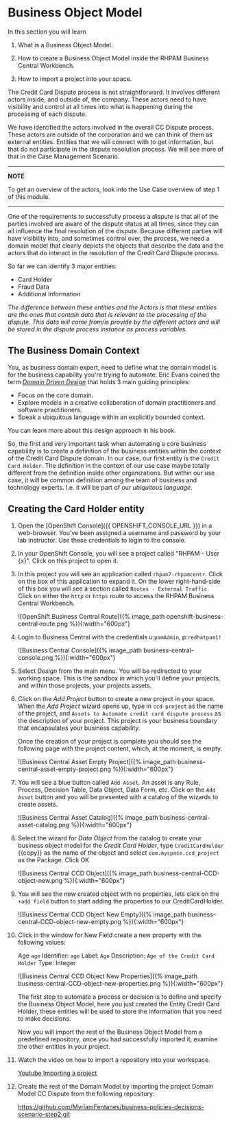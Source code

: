 
# Business Object Model

In this section you will learn

1. What is a Business Object Model.

2. How to create a Business Object Model inside the RHPAM Business Central Workbench.

3. How to import a project into your space.

The Credit Card Dispute process is not straightforward. It involves different actors inside, and outside of, the company. These actors need to have visibility and control at all times into what is happening during the processing of each dispute.

We have identified the actors involved in the overall CC Dispute process. These actors are outside of the corporation and we can think of them as external entities. Entities that we will connect with to get information, but that do not participate in the dispute resolution process. We will see more of that in the Case Management Scenario.

---
**NOTE**

To get an overview of the actors, look into the Use Case overview of step 1 of this module.

---

One of the requirements to successfully process a dispute is that all of the parties involved are aware of the dispute status at all times, since they can all influence the final resolution of the dispute. Because different parties will have visibility into, and sometimes control over, the process, we need a domain model that clearly depicts the objects that describe the data and the actors that do interact in the resolution of the Credit Card Dispute process.

So far we can identify 3 major entities:

- Card Holder
- Fraud Data
- Additional Information

_The difference between these entities and the Actors is that these entities are the ones that contain data that is relevant to the processing of the dispute. This data will come from/is provide by the different actors and will be stored in the dispute process instance as process variables._

## The Business Domain Context

You, as business domain expert, need to define what the domain model is for the business capability you're trying to automate. Eric Evans coined the term [_Domain Driven Design_](https://en.wikipedia.org/wiki/Domain-driven_design) that holds 3 main guiding principles:
- Focus on the core domain.
- Explore models in a creative collaboration of domain practitioners and software practitioners.
- Speak a ubiquitous language within an explicitly bounded context.

You can learn more about this design approach in his book.

So, the first and very important task when automating a core business capability is to create a definition of the business entities within the context of the Credit Card Dispute domain. In our case, our first entity is the `Credit Card Holder`. The definition in the context of our use case maybe totally different from the definition inside other organizations. But within our use case, it will be common definition among the team of business and technology experts. I.e. it will be part of our _ubiquitous language_.

## Creating the Card Holder entity

1. Open the [OpenShift Console]({{ OPENSHIFT_CONSOLE_URL }}) in a web-browser. You've been assigned a username and password by your lab instructor. Use these credentials to login to the console.

2. In your OpenShift Console, you will see a project called "RHPAM - User {x}". Click on this project to open it.

3. In this project you will see an application called `rhpam7-rhpamcentr`. Click on the box of this application to expand it. On the lower right-hand-side of this box you will see a section called `Routes - External Traffic`. Click on either the
`http` or `https` route to access the RHPAM Business Central Workbench.

    ![OpenShift Business Central Route]({% image_path openshift-business-central-route.png %}){:width="600px"}

4. Login to Business Central with the credentials u:`pamAdmin`, p:`redhatpam1!`

    ![Business Central Console]({% image_path business-central-console.png %}){:width="600px"}

5. Select _Design_ from the main menu. You will be redirected to your working space. This is the sandbox in which you'll define your projects, and within those projects, your projects assets.

6. Click on the _Add Project_ button to create a new project in your space. When the _Add Project_ wizard opens up, type in `ccd-project` as the name of the project, and `Assets to Automate credit card dispute process` as the description of your project. This project is your business boundary that encapsulates your business capability.

    Once the creation of your project is complete you should see the following page with the project content, which, at the moment, is empty.

    ![Business Central Asset Empty Project]({% image_path business-central-asset-empty-project.png %}){:width="600px"}

7. You will see a blue button called `Add Asset`. An asset is any Rule, Process, Decision Table, Data Object, Data Form, etc. Click on the `Add Asset` button and you will be presented with a catalog of the wizards to create assets.

    ![Business Central Asset Catalog]({% image_path business-central-asset-catalog.png %}){:width="600px"}

8. Select the wizard for _Data Object_ from the catalog to create your business object model for the _Credit Card Holder_, type `CreditCardHolder` {{copy}} as the name of the object and select `com.myspace.ccd_project` as the Package. Click OK

    ![Business Central CCD Object]({% image_path business-central-CCD-object-new.png %}){:width="600px"}

9. You will see the new created object with no properties, lets click on the `+add field` button to start adding the properties to our CreditCardHolder.

    ![Business Central CCD Object New Empty]({% image_path business-central-CCD-object-new-empty.png %}){:width="600px"}

10. Click  in the window for New Field create a new property with the following values:


    Age `age`
    Identifier: `age`
    Label: `Age`
    Description: `Age of the Credit Card Holder`
    Type: Integer

    ![Business Central CCD Object New Properties]({% image_path business-central-CCD-object-new-properties.png %}){:width="600px"}

    The first step to automate a process or decision is to define and specify the Business Object Model, here you just created the Entity Credit Card Holder, these entities will be used to store the information that you need to make decisions.

    Now you will import the rest of the Business Object Model from a predefined repository, once you had successfully imported it, examine the other entities in your project.

11. Watch the video on how to import a repository into your workspace.

    [Youtube Importing a project](https://youtu.be/LUOw1TrYDWs)


12. Create the rest of the Domain Model by importing the project Domain Model CC Dispute  from the following repository:

    https://github.com/MyriamFentanes/business-policies-decisions-scenario-step2.git

